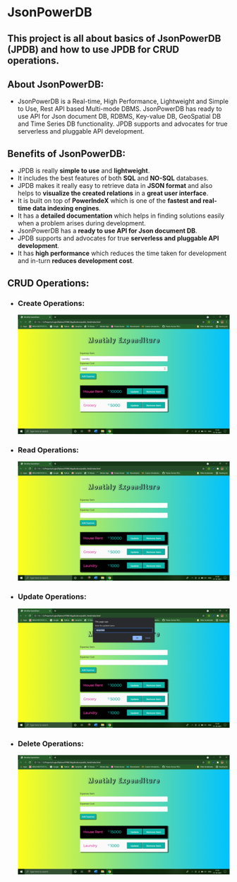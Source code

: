 # JsonPowerDB
## This project is all about basics of JsonPowerDB (JPDB) and how to use JPDB for CRUD operations.
## About JsonPowerDB:
* JsonPowerDB is a Real-time, High Performance, Lightweight and Simple to Use, Rest API based Multi-mode DBMS. JsonPowerDB has ready to use API for Json document DB, RDBMS, Key-value DB, GeoSpatial DB and Time Series DB functionality. JPDB supports and advocates for true serverless and pluggable API development.
## Benefits of JsonPowerDB:
* JPDB is really **simple to use** and **lightweight**.
* It includes the best features of both **SQL** and **NO-SQL** databases.
* JPDB makes it really easy to retrieve data in **JSON format** and also helps to **visualize the created relations** in a **great user interface**.
* It is built on top of **PowerIndeX** which is one of the **fastest and real-time data indexing engines**.
* It has a **detailed documentation** which helps in finding solutions easily when a problem arises during development.
* JsonPowerDB has a **ready to use API for Json document DB**.
* JPDB supports and advocates for true **serverless and pluggable API development**.
* It has **high performance** which reduces the time taken for development and in-turn **reduces development cost**.
## CRUD Operations:
* ### Create Operations:

  ![create](/Screenshots/Create2.png)

* ### Read Operations: 

  ![read](/Screenshots/Read2.png)
 
* ### Update Operations: 

  ![update](/Screenshots/Update1.png)

* ### Delete Operations: 

  ![delete](/Screenshots/Delete.png)
  
 
